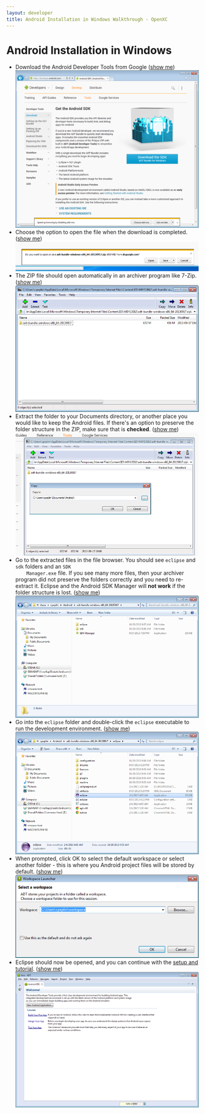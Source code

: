 ```yaml
---
layout: developer
title: Android Installation in Windows Walkthrough - OpenXC
---
```

<div class="page-header">
    <h1>Android Installation in Windows</h1>
</div>

<ul>
  <li>
    Download the Android Developer Tools from Google (<a class="extra-screenshots-controls" href="#extra-android-download">show me</a>)
    <img class="extra-screenshots" id="extra-android-download" title="Download the ADT" src="/images/android-windows-install/1-download.png"/>
  </li>

  <li>
    Choose the option to open the file when the download is completed.
    (<a class="extra-screenshots-controls" href="#extra-download">show me</a>)
    <img class="extra-screenshots" id="extra-download" title="Open the Downloaded File When Complete" src="/images/android-windows-install/2-download-open.png"/>
  </li>
  <li>
    The ZIP file should open automatically in an archiver program like 7-Zip.
    (<a class="extra-screenshots-controls" href="#extra-openzip">show me</a>)
    <img class="extra-screenshots" id="extra-openzip" title="Open the ZIP file" src="/images/android-windows-install/3-openzip.png"/>
  </li>
  <li>
    Extract the folder to your Documents directory, or another place you would
    like to keep the Android files. If there's an option to preserve the folder
    structure in the ZIP, make sure that is <strong>checked</strong>.
    (<a class="extra-screenshots-controls" href="#extra-extract">show me</a>)
    <img class="extra-screenshots" id="extra-extract" title="Extract the Android folder" src="/images/android-windows-install/4-extract.png"/>
  </li>
  <li>
    Go to the extracted files in the file browser. You should see
    <code>eclipse</code> and <code>sdk</code> folders and an <code>SDK
    Manager.exe</code> file. If you see many more files, then your archiver
    program did not preserve the folders correctly and you need to re-extract
    it. Eclipse and the Android SDK Manager will <strong>not work</strong> if
    the folder structure is lost.
    (<a class="extra-screenshots-controls" href="#extra-extracted">show me</a>)
    <img class="extra-screenshots" id="extra-extracted" title="Goto the extracted files" src="/images/android-windows-install/5-extracted.png"/>
  </li>
  <li>
    Go into the <code>eclipse</code> folder and double-click the
    <code>eclipse</code> executable to run the development environment.
    (<a class="extra-screenshots-controls" href="#extra-openeclipse">show me</a>)
    <img class="extra-screenshots" id="extra-openeclipse" title="Open Eclipse" src="/images/android-windows-install/6-open-eclipse.png"/>
  </li>
  <li>
    When prompted, click OK to select the default workspace or select another
    folder - this is where you Android project files will be stored by default.
    (<a class="extra-screenshots-controls" href="#extra-workspace">show me</a>)
    <img class="extra-screenshots" id="extra-workspace" title="Select a workspace" src="/images/android-windows-install/7-workspace.png"/>
  </li>
  <li>
    Eclipse should now be opened, and you can continue with the <a href="/android/library-installation.html#eclipse">setup and
    tutorial</a>.
    (<a class="extra-screenshots-controls" href="#extra-done">show me</a>)
    <img class="extra-screenshots" id="extra-done" title="Completed" src="/images/android-windows-install/8-eclipse-opened.png"/>
  </li>
</ul>
